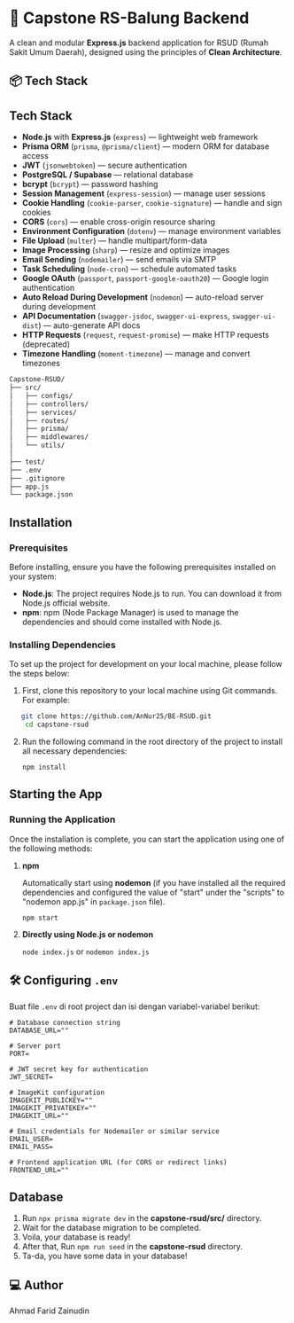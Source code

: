 # 🏥 Capstone RS-Balung Backend

A clean and modular **Express.js** backend application for RSUD (Rumah Sakit Umum Daerah), designed using the principles of **Clean Architecture**.

## 📦 Tech Stack

## Tech Stack

- **Node.js** with **Express.js** (`express`) — lightweight web framework  
- **Prisma ORM** (`prisma`, `@prisma/client`) — modern ORM for database access  
- **JWT** (`jsonwebtoken`) — secure authentication  
- **PostgreSQL / Supabase** — relational database  
- **bcrypt** (`bcrypt`) — password hashing  
- **Session Management** (`express-session`) — manage user sessions  
- **Cookie Handling** (`cookie-parser`, `cookie-signature`) — handle and sign cookies  
- **CORS** (`cors`) — enable cross-origin resource sharing  
- **Environment Configuration** (`dotenv`) — manage environment variables  
- **File Upload** (`multer`) — handle multipart/form-data  
- **Image Processing** (`sharp`) — resize and optimize images  
- **Email Sending** (`nodemailer`) — send emails via SMTP  
- **Task Scheduling** (`node-cron`) — schedule automated tasks  
- **Google OAuth** (`passport`, `passport-google-oauth20`) — Google login authentication  
- **Auto Reload During Development** (`nodemon`) — auto-reload server during development  
- **API Documentation** (`swagger-jsdoc`, `swagger-ui-express`, `swagger-ui-dist`) — auto-generate API docs  
- **HTTP Requests** (`request`, `request-promise`) — make HTTP requests (deprecated)  
- **Timezone Handling** (`moment-timezone`) — manage and convert timezones  


```bash
Capstone-RSUD/
├── src/
│   ├── configs/
│   ├── controllers/
│   ├── services/
│   ├── routes/
│   ├── prisma/
│   ├── middlewares/
│   └── utils/
│
├── test/
├── .env
├── .gitignore
├── app.js
└── package.json
```

## Installation

### Prerequisites

Before installing, ensure you have the following prerequisites installed on your system:

- **Node.js**: The project requires Node.js to run. You can download it from Node.js official website.
- **npm**: npm (Node Package Manager) is used to manage the dependencies and should come installed with Node.js.

### Installing Dependencies

To set up the project for development on your local machine, please follow the steps below:

1. First, clone this repository to your local machine using Git commands. For example:

```bash
   git clone https://github.com/AnNur25/BE-RSUD.git
    cd capstone-rsud
```

2. Run the following command in the root directory of the project to install all necessary dependencies:

   `npm install`

## Starting the App

### Running the Application

Once the installation is complete, you can start the application using one of the following methods:

1. **npm**

   Automatically start using **nodemon** (if you have installed all the required dependencies and configured the value of "start" under the "scripts" to "nodemon app.js" in `package.json` file).

   `npm start`

2. **Directly using Node.js or nodemon**

   `node index.js` or `nodemon index.js`

## 🛠️ Configuring `.env`

Buat file `.env` di root project dan isi dengan variabel-variabel berikut:

```env
# Database connection string
DATABASE_URL=""

# Server port
PORT=

# JWT secret key for authentication
JWT_SECRET=

# ImageKit configuration
IMAGEKIT_PUBLICKEY=""
IMAGEKIT_PRIVATEKEY=""
IMAGEKIT_URL=""

# Email credentials for Nodemailer or similar service
EMAIL_USER=
EMAIL_PASS=

# Frontend application URL (for CORS or redirect links)
FRONTEND_URL=""
```

## Database
1. Run `npx prisma migrate dev` in the **capstone-rsud/src/** directory.
2. Wait for the database migration to be completed.
3. Voila, your database is ready!
4. After that, Run `npm run seed` in the **capstone-rsud** directory.
5. Ta-da, you have some data in your database!


## ‍💻 Author
Ahmad Farid Zainudin
